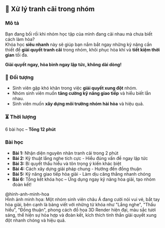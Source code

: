 ## 📌 Xử lý tranh cãi trong nhóm  

### Mô tả  
Bạn đang bối rối khi nhóm học tập của mình đang cãi nhau mà chưa biết cách làm hòa?  
Khóa học **siêu nhanh** này sẽ giúp bạn nắm bắt ngay những kỹ năng cần thiết để **giải quyết tranh cãi** trong nhóm, khôi phục hòa khí và **tiết kiệm thời gian** tối đa.  

**Giải quyết ngay, hòa bình ngay lập tức, không dài dòng!**  

### 🎯 Đối tượng  
- Sinh viên gặp khó khăn trong việc **giải quyết xung đột** nhóm.  
- Nhóm sinh viên muốn **tăng cường kỹ năng giao tiếp** và hiểu biết lẫn nhau.  
- Sinh viên muốn **xây dựng môi trường nhóm hài hòa** và hiệu quả.  

### ⏳ Thời lượng  
6 bài học – **Tổng 12 phút**  

### Bài học  
- **Bài 1:** Nhận diện nguyên nhân tranh cãi trong 2 phút  
- **Bài 2:** Kỹ thuật lắng nghe tích cực - Hiểu đúng vấn đề ngay lập tức  
- **Bài 3:** Bí quyết thấu hiểu và tôn trọng ý kiến khác biệt  
- **Bài 4:** Cách xây dựng giải pháp chung - Hướng đến đồng thuận  
- **Bài 5:** Kỹ năng giao tiếp hòa giải - Làm dịu căng thẳng nhanh chóng  
- **Bài 6:** Tổng kết khóa học – Ứng dụng ngay kỹ năng hòa giải, tạo nhóm đoàn kết!  

@hinh-anh-minh-hoa  
Hình ảnh minh họa: Một nhóm sinh viên châu Á đang cười nói vui vẻ, bắt tay hòa giải, bên cạnh là bảng viết với những từ khóa như "Lắng nghe", "Thấu hiểu", "Đồng thuận", phong cách đồ họa 3D Render hiện đại, màu sắc tươi sáng, thể hiện sự hòa hợp và đoàn kết, kích thích tinh thần giải quyết xung đột nhanh chóng và hiệu quả.